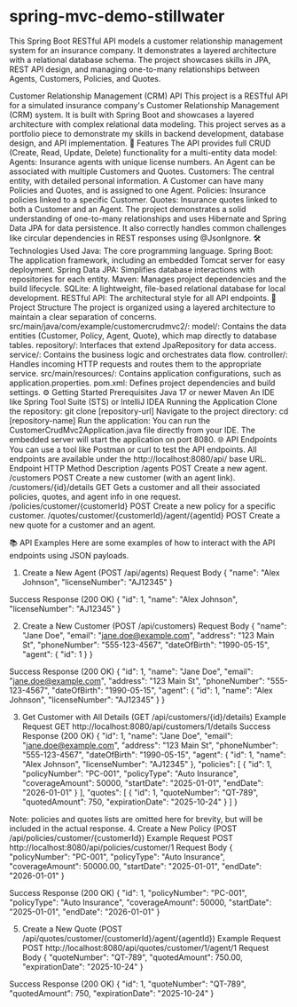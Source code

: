 # spring-mvc-demo-stillwater
This Spring Boot RESTful API models a customer relationship management system for an insurance company. It demonstrates a layered architecture with a relational database schema. The project showcases skills in JPA, REST API design, and managing one-to-many relationships between Agents, Customers, Policies, and Quotes.



Customer Relationship Management (CRM) API
This project is a RESTful API for a simulated insurance company's Customer Relationship Management (CRM) system. It is built with Spring Boot and showcases a layered architecture with complex relational data modeling. This project serves as a portfolio piece to demonstrate my skills in backend development, database design, and API implementation.
🚀 Features
The API provides full CRUD (Create, Read, Update, Delete) functionality for a multi-entity data model:
Agents: Insurance agents with unique license numbers. An Agent can be associated with multiple Customers and Quotes.
Customers: The central entity, with detailed personal information. A Customer can have many Policies and Quotes, and is assigned to one Agent.
Policies: Insurance policies linked to a specific Customer.
Quotes: Insurance quotes linked to both a Customer and an Agent.
The project demonstrates a solid understanding of one-to-many relationships and uses Hibernate and Spring Data JPA for data persistence. It also correctly handles common challenges like circular dependencies in REST responses using @JsonIgnore.
🛠️ Technologies Used
Java: The core programming language.
Spring Boot: The application framework, including an embedded Tomcat server for easy deployment.
Spring Data JPA: Simplifies database interactions with repositories for each entity.
Maven: Manages project dependencies and the build lifecycle.
SQLite: A lightweight, file-based relational database for local development.
RESTful API: The architectural style for all API endpoints.
📂 Project Structure
The project is organized using a layered architecture to maintain a clear separation of concerns.
src/main/java/com/example/customercrudmvc2/:
model/: Contains the data entities (Customer, Policy, Agent, Quote), which map directly to database tables.
repository/: Interfaces that extend JpaRepository for data access.
service/: Contains the business logic and orchestrates data flow.
controller/: Handles incoming HTTP requests and routes them to the appropriate service.
src/main/resources/: Contains application configurations, such as application.properties.
pom.xml: Defines project dependencies and build settings.
⚙️ Getting Started
Prerequisites
Java 17 or newer
Maven
An IDE like Spring Tool Suite (STS) or IntelliJ IDEA
Running the Application
Clone the repository: git clone [repository-url]
Navigate to the project directory: cd [repository-name]
Run the application: You can run the CustomerCrudMvc2Application.java file directly from your IDE. The embedded server will start the application on port 8080.
🌐 API Endpoints
You can use a tool like Postman or curl to test the API endpoints. All endpoints are available under the http://localhost:8080/api/ base URL.
Endpoint
HTTP Method
Description
/agents
POST
Create a new agent.
/customers
POST
Create a new customer (with an agent link).
/customers/{id}/details
GET
Gets a customer and all their associated policies, quotes, and agent info in one request.
/policies/customer/{customerId}
POST
Create a new policy for a specific customer.
/quotes/customer/{customerId}/agent/{agentId}
POST
Create a new quote for a customer and an agent.

📚 API Examples
Here are some examples of how to interact with the API endpoints using JSON payloads.
1. Create a New Agent (POST /api/agents)
Request Body
{
  "name": "Alex Johnson",
  "licenseNumber": "AJ12345"
}


Success Response (200 OK)
{
  "id": 1,
  "name": "Alex Johnson",
  "licenseNumber": "AJ12345"
}


2. Create a New Customer (POST /api/customers)
Request Body
{
  "name": "Jane Doe",
  "email": "jane.doe@example.com",
  "address": "123 Main St",
  "phoneNumber": "555-123-4567",
  "dateOfBirth": "1990-05-15",
  "agent": {
    "id": 1
  }
}


Success Response (200 OK)
{
  "id": 1,
  "name": "Jane Doe",
  "email": "jane.doe@example.com",
  "address": "123 Main St",
  "phoneNumber": "555-123-4567",
  "dateOfBirth": "1990-05-15",
  "agent": {
    "id": 1,
    "name": "Alex Johnson",
    "licenseNumber": "AJ12345"
  }
}


3. Get Customer with All Details (GET /api/customers/{id}/details)
Example Request
GET http://localhost:8080/api/customers/1/details
Success Response (200 OK)
{
  "id": 1,
  "name": "Jane Doe",
  "email": "jane.doe@example.com",
  "address": "123 Main St",
  "phoneNumber": "555-123-4567",
  "dateOfBirth": "1990-05-15",
  "agent": {
    "id": 1,
    "name": "Alex Johnson",
    "licenseNumber": "AJ12345"
  },
  "policies": [
    {
      "id": 1,
      "policyNumber": "PC-001",
      "policyType": "Auto Insurance",
      "coverageAmount": 50000,
      "startDate": "2025-01-01",
      "endDate": "2026-01-01"
    }
  ],
  "quotes": [
    {
      "id": 1,
      "quoteNumber": "QT-789",
      "quotedAmount": 750,
      "expirationDate": "2025-10-24"
    }
  ]
}


Note: policies and quotes lists are omitted here for brevity, but will be included in the actual response.
4. Create a New Policy (POST /api/policies/customer/{customerId})
Example Request
POST http://localhost:8080/api/policies/customer/1
Request Body
{
  "policyNumber": "PC-001",
  "policyType": "Auto Insurance",
  "coverageAmount": 50000.00,
  "startDate": "2025-01-01",
  "endDate": "2026-01-01"
}


Success Response (200 OK)
{
  "id": 1,
  "policyNumber": "PC-001",
  "policyType": "Auto Insurance",
  "coverageAmount": 50000,
  "startDate": "2025-01-01",
  "endDate": "2026-01-01"
}


5. Create a New Quote (POST /api/quotes/customer/{customerId}/agent/{agentId})
Example Request
POST http://localhost:8080/api/quotes/customer/1/agent/1
Request Body
{
  "quoteNumber": "QT-789",
  "quotedAmount": 750.00,
  "expirationDate": "2025-10-24"
}


Success Response (200 OK)
{
  "id": 1,
  "quoteNumber": "QT-789",
  "quotedAmount": 750,
  "expirationDate": "2025-10-24"
}



